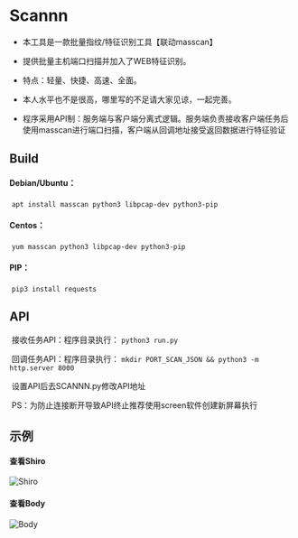 # Scannn

- 本工具是一款批量指纹/特征识别工具【联动masscan】

- 提供批量主机端口扫描并加入了WEB特征识别。

- 特点：轻量、快捷、高速、全面。

- 本人水平也不是很高，哪里写的不足请大家见谅，一起完善。

- 程序采用API制：服务端与客户端分离式逻辑。服务端负责接收客户端任务后使用masscan进行端口扫描，客户端从回调地址接受返回数据进行特征验证

## Build

#### 	Debian/Ubuntu：

​			`apt install masscan python3 libpcap-dev python3-pip`

#### 	Centos：

​			`yum masscan python3 libpcap-dev python3-pip`

#### 	PIP：

​			`pip3 install requests`

## API

​		接收任务API：程序目录执行：
    `python3 run.py`

​		回调任务API：程序目录执行：
    `mkdir PORT_SCAN_JSON && python3 -m http.server 8000`

​		设置API后去SCANNN.py修改API地址

​		PS：为防止连接断开导致API终止推荐使用screen软件创建新屏幕执行

## 示例

#### 查看Shiro

![Shiro](https://xiaobai-src.oss-cn-hangzhou.aliyuncs.com/Github/SCANNN/Shiro.png)

#### 查看Body

![Body](https://xiaobai-src.oss-cn-hangzhou.aliyuncs.com/Github/SCANNN/Body.png)

